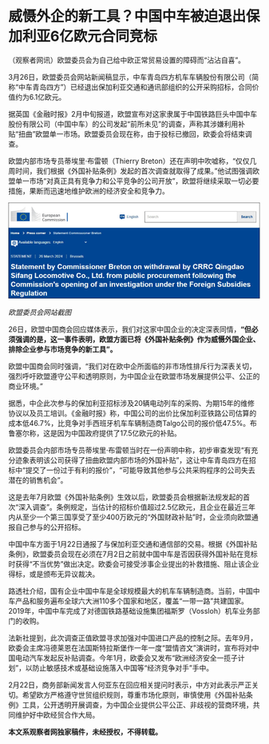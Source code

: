 # 威慑外企的新工具？中国中车被迫退出保加利亚6亿欧元合同竞标

（观察者网讯）欧盟委员会为自己给中欧正常贸易设置的障碍而“沾沾自喜”。

3月26日，欧盟委员会网站新闻稿显示，中车青岛四方机车车辆股份有限公司（简称“中车青岛四方”）已经退出保加利亚交通和通讯部组织的公开采购招标，合同价值约为6.1亿欧元。

据英国《金融时报》2月中旬报道，欧盟宣布对这家隶属于中国铁路巨头中国中车股份有限公司（中国中车）的公司发起“前所未见”的调查，声称其涉嫌利用补贴“扭曲”欧盟单一市场。欧盟委员会现在称，由于投标已撤回，欧委会将结束调查。

欧盟内部市场专员蒂埃里·布雷顿（Thierry
Breton）还在声明中吹嘘称，“仅仅几周时间，我们根据《外国补贴条例》发起的首次调查就取得了成果。”他试图强调欧盟单一市场“对真正具有竞争力和公平竞争的公司开放”，欧盟将继续采取一切必要措施，果断而迅速地维护欧洲的经济安全和竞争力。

![4639328f73101116f14f8c424162ef17.jpg](https://raw.githubusercontent.com/qqhsx/qqnews_image/main/2024/03/27/威慑外企的新工具？中国中车被迫退出保加利亚6亿欧元合同竞标/4639328f73101116f14f8c424162ef17.jpg)

 _欧盟委员会网站截图_

26日，欧盟中国商会回应媒体表示，我们对这家中国企业的决定深表同情，**“但必须强调的是，这一事件表明，欧盟方面已将《外国补贴条例》作为威慑外国企业、排除企业参与市场竞争的新工具”。**

欧盟中国商会同时强调，“我们对在欧中企所面临的非市场性排斥行为深表关切，强烈呼吁欧盟遵守公平和透明原则，为中国企业在欧盟市场发展提供公平、公正的商业环境。”

据悉，中企此次参与的保加利亚招标涉及20辆电动列车的采购、为期15年的维修协议以及员工培训。《金融时报》称，中国公司的出价比保加利亚铁路公司估算的成本低46.7%，比竞争对手西班牙机车车辆制造商Talgo公司的报价低47.5%。布鲁塞尔称，这是因为中国政府提供了17.5亿欧元的补贴。

欧盟委员会内部市场专员蒂埃里·布雷顿当时在一份声明中称，初步审查发现“有充分迹象表明该公司获得了扭曲欧盟内部市场的外国补贴”，这让中车青岛四方在招标中“提交了一份过于有利的报价”，“可能导致其他参与公共采购程序的公司失去潜在的销售机会”。

这是去年7月欧盟《外国补贴条例》生效以后，欧盟委员会根据新法规发起的首次“深入调查”。条例规定，当估计的招标价值超过2.5亿欧元，且企业在最近三年内从至少一个第三国享受了至少400万欧元的“外国财政补贴”时，企业须向欧盟通报自己参与的公开招标。

中国中车方面于1月22日通报了与保加利亚交通和通信部的交易。根据《外国补贴条例》，欧盟委员会现在必须在7月2日之前就中国中车是否因获得外国补贴在竞标时获得“不当优势”做出决定。欧委会可接受涉事企业提出的补救措施、阻止该企业得标，或是颁布无异议裁决。

路透社介绍，国有企业中国中车是全球规模最大的机车车辆制造商。当前，中国中车产品和服务遍布全球六大洲110多个国家和地区，覆盖“一带一路”共建国家。2019年，中国中车完成了对德国铁路基础设施集团福斯罗（Vossloh）机车业务部门的收购。

法新社提到，此次调查正值欧盟寻求加强对中国进口产品的控制之际。去年9月，欧委会主席冯德莱恩在法国斯特拉斯堡作一年一度“盟情咨文”演讲时，宣布将对中国电动汽车发起反补贴调查。今年1月，欧委会又发布“欧洲经济安全一揽子计划”，以防止敏感技术或基础设施落入中国等“经济竞争对手”手中。

2月22日，商务部新闻发言人何亚东在回应相关提问时表示，中方对此表示严正关切。希望欧方严格遵守世贸组织规则，尊重市场化原则，审慎使用《外国补贴条例》工具，公开透明开展调查，为中国企业提供公平公正、非歧视的营商环境，共同维护好中欧经贸合作大局。

**本文系观察者网独家稿件，未经授权，不得转载。**

